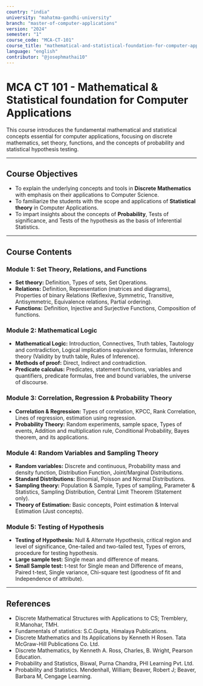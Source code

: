 ```yaml
---
country: "india"
university: "mahatma-gandhi-university"
branch: "master-of-computer-applications"
version: "2024"
semester: "1"
course_code: "MCA-CT-101"
course_title: "mathematical-and-statistical-foundation-for-computer-applications"
language: "english"
contributor: "@josephmathai10"
---
```

# MCA CT 101 - Mathematical & Statistical foundation for Computer Applications

This course introduces the fundamental mathematical and statistical concepts essential for computer applications, focusing on discrete mathematics, set theory, functions, and the concepts of probability and statistical hypothesis testing.

---
## Course Objectives

* To explain the underlying concepts and tools in **Discrete Mathematics** with emphasis on their applications to Computer Science.
* To familiarize the students with the scope and applications of **Statistical theory** in Computer Applications.
* To impart insights about the concepts of **Probability**, Tests of significance, and Tests of the hypothesis as the basis of Inferential Statistics.

---
## Course Contents

### Module 1: Set Theory, Relations, and Functions
* **Set theory:** Definition, Types of sets, Set Operations.
* **Relations:** Definition, Representation (matrices and diagrams), Properties of binary Relations (Reflexive, Symmetric, Transitive, Antisymmetric, Equivalence relations, Partial ordering).
* **Functions:** Definition, Injective and Surjective Functions, Composition of functions.

### Module 2: Mathematical Logic
* **Mathematical Logic:** Introduction, Connectives, Truth tables, Tautology and contradiction, Logical implications equivalence formulas, Inference theory (Validity by truth table, Rules of Inference).
* **Methods of proof:** Direct, Indirect and contradiction.
* **Predicate calculus:** Predicates, statement functions, variables and quantifiers, predicate formulas, free and bound variables, the universe of discourse.

### Module 3: Correlation, Regression & Probability Theory
* **Correlation & Regression:** Types of correlation, KPCC, Rank Correlation, Lines of regression, estimation using regression.
* **Probability Theory:** Random experiments, sample space, Types of events, Addition and multiplication rule, Conditional Probability, Bayes theorem, and its applications.

### Module 4: Random Variables and Sampling Theory
* **Random variables:** Discrete and continuous, Probability mass and density function, Distribution Function, Joint/Marginal Distributions.
* **Standard Distributions:** Binomial, Poisson and Normal Distributions.
* **Sampling theory:** Population & Sample, Types of sampling, Parameter & Statistics, Sampling Distribution, Central Limit Theorem (Statement only).
* **Theory of Estimation:** Basic concepts, Point estimation & Interval Estimation (Just concepts).

### Module 5: Testing of Hypothesis
* **Testing of Hypothesis:** Null & Alternate Hypothesis, critical region and level of significance, One-tailed and two-tailed test, Types of errors, procedure for testing hypothesis.
* **Large sample test:** Single mean and difference of means.
* **Small Sample test:** t-test for Single mean and Difference of means, Paired t-test, Single variance, Chi-square test (goodness of fit and Independence of attribute).

---
## References
* Discrete Mathematical Structures with Applications to CS; Tremblery, R.Manohar, TMH.
* Fundamentals of statistics: S.C.Gupta, Himalaya Publications.
* Discrete Mathematics and Its Applications by Kenneth H Rosen. Tata McGraw-Hill Publications Co. Ltd.
* Discrete Mathematics, by Kenneth A. Ross, Charles, B. Wright, Pearson Education.
* Probability and Statistics, Biswal, Purna Chandra, PHI Learning Pvt. Ltd.
* Probability and Statistics. Mendenhall, William; Beaver, Robert J; Beaver, Barbara M, Cengage Learning.
